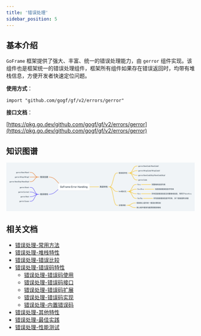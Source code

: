 ```yaml
---
title: '错误处理'
sidebar_position: 5
---
```


## 基本介绍

`GoFrame` 框架提供了强大、丰富、统一的错误处理能力，由 `gerror` 组件实现。该组件也是框架统一的错误处理组件，框架所有组件如果存在错误返回时，均带有堆栈信息，方便开发者快速定位问题。

**使用方式**：

```
import "github.com/gogf/gf/v2/errors/gerror"
```

**接口文档**：

[https://pkg.go.dev/github.com/gogf/gf/v2/errors/gerror](https://pkg.go.dev/github.com/gogf/gf/v2/errors/gerror)

## 知识图谱

![](/markdown/512ac9c5cf6014bcba9dc82347019255.png)

## 相关文档

- [错误处理-常用方法](output/goframe-v2.6-md/核心组件/错误处理/错误处理-常用方法)
- [错误处理-堆栈特性](output/goframe-v2.6-md/核心组件/错误处理/错误处理-堆栈特性)
- [错误处理-错误比较](output/goframe-v2.6-md/核心组件/错误处理/错误处理-错误比较)
- [错误处理-错误码特性](output/goframe-v2.6-md/核心组件/错误处理/错误处理-错误码特性)
  - [错误处理-错误码使用](output/goframe-v2.6-md/核心组件/错误处理/错误处理-错误码特性/错误处理-错误码使用)
  - [错误处理-错误码接口](output/goframe-v2.6-md/核心组件/错误处理/错误处理-错误码特性/错误处理-错误码接口)
  - [错误处理-错误码扩展](output/goframe-v2.6-md/核心组件/错误处理/错误处理-错误码特性/错误处理-错误码扩展)
  - [错误处理-错误码实现](output/goframe-v2.6-md/核心组件/错误处理/错误处理-错误码特性/错误处理-错误码实现)
  - [错误处理-内置错误码](output/goframe-v2.6-md/核心组件/错误处理/错误处理-错误码特性/错误处理-内置错误码)
- [错误处理-其他特性](output/goframe-v2.6-md/核心组件/错误处理/错误处理-其他特性)
- [错误处理-最佳实践](output/goframe-v2.6-md/核心组件/错误处理/错误处理-最佳实践)
- [错误处理-性能测试](output/goframe-v2.6-md/核心组件/错误处理/错误处理-性能测试)